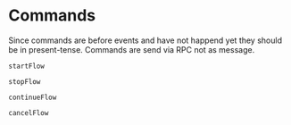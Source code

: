 # Commands

Since commands are before events and have not happend yet they should be in present-tense.
Commands are send via RPC not as message.

`startFlow`

`stopFlow`

`continueFlow`

`cancelFlow`
